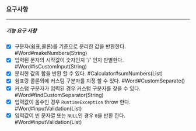 ### 요구사항 
-----
##### 기능 요구 사항
 - [x] 구분자(쉼표,콜론)를 기준으로 분리한 값을 반환한다. #Word#makeNumbers(String)
 - [x] 입력된 문자의 시작값이 숫자인지 '/' 인지 판별한다. #Word#isCustomInput(String)
 - [x] 분리한 값의 합을 반환 할 수 있다. #Calculator#sumNumbers(List)
 - [x] 쉼표랑 콜론외에 커스텀 구분자를 지정 할 수 있다. #Word#CustomSeparate()
 - [x] 커스텀 구분자가 입력된 경우 커스텀 구분자를 찾을 수 있다. #Word#findCustomSeparator(String)
 - [x] 입력값이 음수인 경우 `RuntimeException` throw 한다. #Word#inputValidation(List)
 - [x] 입력값이 빈 문자열 또는 `NULL`인 경우 `0`을 반환 한다. #Word#inputValidation(List)